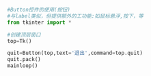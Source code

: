 
<BlogInfo title="2.Button控件的使用" author="白日梦想猿" pv=0 read_times=0 pre_cost_time=0分7秒 category="GUI编程" tag_list="['GUI编程']" create_time="2020.06.21 15:41:57" update_time="2020.06.21 15:49:43" />

```python
#Button控件的使用(按钮)
#与label类似，但提供额外的工功能:如鼠标悬浮,按下，等
from tkinter import *

#创建顶层窗口
top=Tk()

quit=Button(top,text='退出',command=top.quit)
quit.pack()
mainloop()
```
